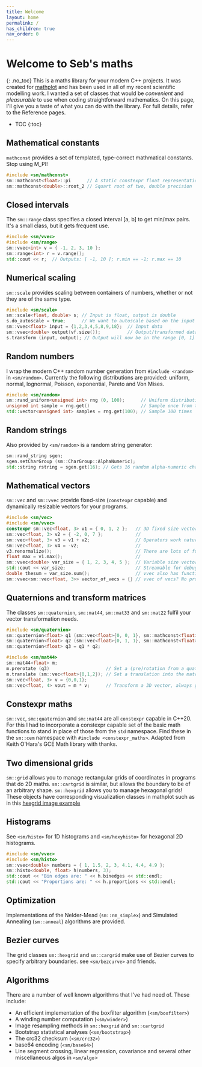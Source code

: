 ```yaml
---
title: Welcome
layout: home
permalink: /
has_children: true
nav_order: 0
---
```

# Welcome to Seb's maths
{: .no_toc}
This is a maths library for your modern C++ projects. It was created for [mathplot](https://github.com/sebsjames/mathplot) and has been used in all of my recent scientific modelling work. I wanted a set of classes that would be *convenient* and *pleasurable* to use when coding straightforward mathematics. On this page, I'll give you a taste of what you can do with the library. For full details, refer to the Reference pages.

- TOC
{:toc}

## Mathematical constants
`mathconst` provides a set of templated, type-correct mathmatical constants. Stop using M_PI!
```c++
#include <sm/mathconst>
sm::mathconst<float>::pi      // A static constexpr float representation of pi
sm::mathconst<double>::root_2 // Squart root of two, double precision
```

## Closed intervals
The `sm::range` class specifies a closed interval [a, b] to get min/max pairs. It's a small class, but it gets frequent use.
```c++
#include <sm/vvec>
#include <sm/range>
sm::vvec<int> v = { -1, 2, 3, 10 };
sm::range<int> r = v.range();
std::cout << r;  // Outputs: [ -1, 10 ]; r.min == -1; r.max == 10
```

## Numerical scaling
`sm::scale` provides scaling between containers of numbers, whether or not they are of the same type.
```c++
#include <sm/scale>
sm::scale<float, double> s; // Input is float, output is double
s.do_autoscale = true;      // We want to autoscale based on the input
sm::vvec<float> input = {1,2,3,4,5,8,9,18};  // Input data
sm::vvec<double> output(vf.size());          // Output/transformed data
s.transform (input, output); // Output will now be in the range [0, 1]
```

## Random numbers
I wrap the modern C++ random number generation from `#include <random>` in `<sm/random>`. Currently the following distributions are provided: uniform, normal, lognormal, Poisson, exponential, Pareto and Von Mises.
```c++
#include <sm/random>
sm::rand_uniform<unsigned int> rng (0, 100);      // Uniform distribution in [0, 100]
unsigned int sample = rng.get()                   // Sample once from the RNG
std::vector<unsigned int> samples = rng.get(100); // Sample 100 times
```
## Random strings
Also provided by `<sm/random>` is a random string generator:
```c++
sm::rand_string sgen;
sgen.setCharGroup (sm::CharGroup::AlphaNumeric);
std::string rstring = sgen.get(16); // Gets 16 random alpha-numeric characters
```

## Mathematical vectors

`sm::vec` and `sm::vvec` provide fixed-size (`constexpr` capable) and dynamically resizable vectors for your programs.
```c++
#include <sm/vec>
#include <sm/vvec>
constexpr sm::vec<float, 3> v1 = { 0, 1, 2 };   // 3D fixed size vectors
sm::vec<float, 3> v2 = { -2, 0, 7 };            //
sm::vec<float, 3> v3 = v1 + v2;                 // Operators work naturally
sm::vec<float, 3> v4 = -v2;                     //
v3.renormalize();                               // There are lots of functions
float max = v1.max();                           //
sm::vvec<double> var_size = { 1, 2, 3, 4, 5 };  // Variable size vectors
std::cout << var_size;                          // Streamable for debug
double thesum = var_size.sum();                 // vvec also has functions
sm::vvec<sm::vec<float, 3>> vector_of_vecs = {} // vvec of vecs? No problem.
```

## Quaternions and transform matrices

The classes `sm::quaternion`, `sm::mat44`, `sm::mat33` and `sm::mat22` fulfil your vector transformation needs.
```c++
#include <sm/quaternion>
sm::quaternion<float> q1 (sm::vec<float>{0, 0, 1}, sm::mathconst<float>::pi_over_2);
sm::quaternion<float> q2 (sm::vec<float>{0, 1, 1}, sm::mathconst<float>::pi_over_4);
sm::quaternion<float> q3 = q1 * q2;

#include <sm/mat44>
sm::mat44<float> m;
m.prerotate (q3)                     // Set a (pre)rotation from a quaternion
m.translate (sm::vec<float>{0,1,2}); // Set a translation into the matrix
sm::vec<float, 3> v = {0,0,1};
sm::vec<float, 4> vout = m * v;      // Transform a 3D vector, always get a 4D return
```

## Constexpr maths

`sm::vec`, `sm::quaternion` and `sm::mat44` are all `constexpr` capable in C++20. For this I had to incorporate a constexpr capable set of the basic math functions to stand in place of those from the `std` namespace. Find these in the `sm::cem` namespace with `#include <constexpr_maths>`. Adapted from Keith O'Hara's GCE Math library with thanks.

## Two dimensional grids

`sm::grid` allows you to manage rectangular grids of coordinates in programs that do 2D maths. `sm::cartgrid` is similar, but allows the boundary to be of an arbitrary shape. `sm::hexgrid` allows you to manage hexagonal grids! These objects have corresponding visualization classes in mathplot such as in this [hexgrid image example](https://github.com/sebsjames/mathplot/tree/main/examples#hexgrid_image)

## Histograms
See `<sm/histo>` for 1D histograms and `<sm/hexyhisto>` for hexagonal 2D histograms.
```c++
#include <sm/vvec>
#include <sm/histo>
sm::vvec<double> numbers = { 1, 1.5, 2, 3, 4.1, 4.4, 4.9 };
sm::histo<double, float> h(numbers, 3);
std::cout << "Bin edges are: " << h.binedges << std::endl;
std::cout << "Proportions are: " << h.proportions << std::endl;
```

## Optimization
Implementations of the Nelder-Mead (`sm::nm_simplex`) and Simulated Annealing (`sm::anneal`) algorithms are provided.

## Bezier curves

The grid classes `sm::hexgrid` and `sm::cargrid` make use of Bezier curves to specify arbitrary boundaries. see `<sm/bezcurve>` and friends.

## Algorithms

There are a number of well known algorithms that I've had need of. These include:

* An efficient implementation of the boxfilter algorithm (`<sm/boxfilter>`)
* A winding number computation (`<sm/winder>`)
* Image resampling methods in `sm::hexgrid` and `sm::cartgrid`
* Bootstrap statistical analyses (`<sm/bootstrap>`)
* The crc32 checksum (`<sm/crc32>`)
* base64 encoding (`<sm/base64>`)
* Line segment crossing, linear regression, covariance and several other miscellaneous algos in `<sm/algo`>
